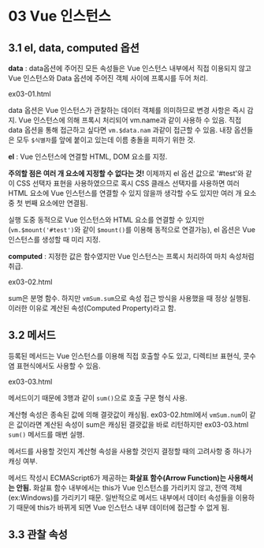 # 03  Vue 인스턴스

## 3.1 el, data, computed 옵션

**data** : data옵션에 주어진 모든 속성들은 Vue 인스턴스 내부에서 직접 이용되지 않고 Vue 인스턴스와 Data 옵션에 주어진 객체 사이에 프록시를 두어 처리.

ex03-01.html

data 옵션은 Vue 인스턴스가 관찰하는 데이터 객체를 의미하므로 변경 사항은 즉시 감지. Vue 인스턴스에 의해 프록시 처리되어 vm.name과 같이 사용하 수 있음. 직접 data 옵션을 통해 접근하고 싶다면 `vm.$data.nam` 과같이 접근할 수 있음. 내장 옵션들은 모두 `$식별자`를 앞에 붙이고 있는데 이름 충돌을 피하기 위한 것.

**el** : Vue 인스턴스에 연결할 HTML, DOM 요소를 지정. 

**주의할 점은 여러 개 요소에 지정할 수 없다는 것!** 이제까지 el 옵션 값으로 '#test'와 같이 CSS 선택자 표현을 사용하였으므로 혹시 CSS 클래스 선택자를 사용하면 여러 HTML 요소에 Vue 인스턴스를 연결할 수 있지 않을까 생각할 수도 있지만 여러 개 요소 중 첫 번째 요소에만 연결됨.

실행 도중 동적으로 Vue 인스턴스와 HTML 요소를 연결할 수 있지만(`vm.$mount('#test')`와 같이 `$mount()`를 이용해 동적으로 연결가능), el 옵션은 Vue 인스턴스를 생성할 때 미리 지정.

**computed** : 지정한 값은 함수였지만 Vue 인스턴스는 프록시 처리하여 마치 속성처럼 취급.

ex03-02.html

sum은 분명 함수. 하지만 `vmSum.sum`으로 속성 접근 방식을 사용했을 때 정상 실행됨. 이러한 이유로 계산된 속성(Computed Property)라고 함.

## 3.2 메서드

등록된 메서드는 Vue 인스턴스를 이용해 직접 호출할 수도 있고, 디렉티브 표현식, 콧수염 표현식에서도 사용할 수 있음.

ex03-03.html

메서드이기 때문에 3행과 같이 `sum()`으로 호출 구문 형식 사용.

계산형 속성은 종속된 값에 의해 결괏값이 캐싱됨. ex03-02.html에서 `vmSum.num`이 같은 값이라면 계산된 속성이 sum은 캐싱된 결괏값을 바로 리턴하지만 ex03-03.html `sum()` 메서드를 매번 실행. 

메서드를 사용할 것인지 계산형 속성을 사용할 것인지 결정할 때의 고려사항 중 하나가 캐싱 여부.

메서드 작성시 ECMAScript6가 제공하는 **화살표 함수(Arrow Function)는 사용해서는 안됨.** 화살표 함수 내부에서는 this가 Vue 인스턴스를 가리키지 않고, 전역 객체(ex:Windows)를 가리키기 때문. 일반적으로 메서드 내부에서 데이터 속성들을 이용하기 때문에 this가 바뀌게 되면 Vue 인스턴스 내부 데이터에 접근할 수 없게 됨.

## 3.3 관찰 속성

